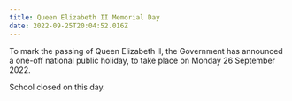 ```yaml
---
title: Queen Elizabeth II Memorial Day
date: 2022-09-25T20:04:52.016Z
---
```

To mark the passing of Queen Elizabeth II, the Government has announced a one-off national public holiday, to take place on Monday 26 September 2022.

S﻿chool closed on this day.